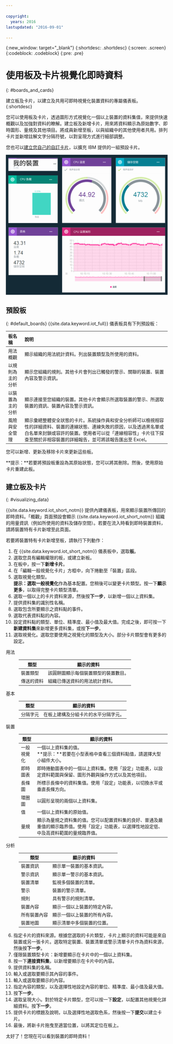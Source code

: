 ```yaml
---

copyright:
  years: 2016
lastupdated: "2016-09-01"

---
```


{:new_window: target="\_blank"}
{:shortdesc: .shortdesc}
{:screen: .screen}
{:codeblock: .codeblock}
{:pre: .pre}

# 使用板及卡片視覺化即時資料
{: #boards_and_cards}

建立板及卡片，以建立及共用可即時視覺化裝置資料的專屬儀表板。
{:shortdesc}

您可以使用板及卡片，透過圖形方式視覺化一個以上裝置的資料集值，來提供快速概觀以及加強對資料的瞭解。建立板及新增卡片，用來將資料顯示為原始數字、即時圖形、量規及其他項目。將成員新增至板，以與組織中的其他使用者共用。排列卡片並新增註解文字分隔符號，以對呈現方式進行細部調整。  

您也可以[建立您自己的自訂卡片](custom_cards/custom-cards.html)，以擴充 IBM 提供的一組預設卡片。

![使用卡片顯示即時資料。](images/boards_and_cards.svg "使用卡片顯示即時資料。")

## 預設板
{: #default_boards}
{{site.data.keyword.iot_full}} 儀表板具有下列預設板：

|板名稱 | 說明 |  
|:---|:---|  
|用法概觀  | 顯示組織的用法統計資料。列出裝置類型及所使用的資料。
|以規則為主的分析 | 顯示您組織的規則。其他卡片會列出已觸發的警示、關聯的裝置、裝置內容及警示資訊。 |  
|以裝置為主的分析 | 顯示連接至您組織的裝置。其他卡片會顯示所選取裝置的警示、所選取裝置的資訊、裝置內容及警示資訊。 |
|風險與安全管理 | 顯示彙總整體安全狀態的卡片。系統操作員和安全分析師可以檢視相容性的詳細資料、裝置的連線狀態、連線失敗的原因，以及透過黑名單或白名單來封鎖或容許的裝置。使用者可以從「連線相容性」卡片往下探查至關於非相容裝置的詳細報告，並可將該報告匯出至 Excel。 |

您可以新增、更新及移除卡片來更新這些板。

**提示：**若要將預設板重設為其原始狀態，您可以將其刪除。然後，使用原始卡片重建此板。

## 建立板及卡片
{: #visualizing_data}

{{site.data.keyword.iot_short_notm}} 提供內建儀表板，用來顯示裝置所傳回的即時資料。「概觀」頁面預設會顯示 {{site.data.keyword.iot_short_notm}} 組織的用量資訊（例如所使用的資料及儲存空間）。若要在流入時看到即時裝置資料，請將裝置特有卡片新增至此頁面。

若要將裝置特有卡片新增至板，請執行下列動作：
1. 在 {{site.data.keyword.iot_short_notm}} 儀表板中，選取**板**。
2. 選取您具有編輯權限的板，或建立新板。
3. 在板中，按一下**新增卡片**。
2. 在「編輯一般視覺化卡片」方框中，向下捲動至「裝置」區段。
3. 選取視覺化類型。  
**提示：**選取**一般視覺化**作為基本配置。您稍後可以變更卡片類型。按一下**顯示更多**，以取得完整卡片類型清單。
4.	選取一個以上的卡片資料來源，然後按**下一步**，以新增一個以上資料集。
 1.	提供資料集的識別性名稱。
 2. 選取包含所要顯示之資料點的事件。
 3.	選取代表資料點的內容。
 4.	設定資料點的類型、單位、精準度、最小值及最大值。完成之後，即可按一下**新建資料集**來新增更多資料集，或按**下一步**。
5.	選取視覺化。選取您要使用之視覺化的類型及大小。部分卡片類型會有更多的設定。
<dl>
<dt>用法</dt>
<dd>
<table>
<thead>
<tr>
<th>類型</th>
<th>顯示的資料</th>
</tr>
</thead>
<tbody>
<tr>
<td>裝置類型</td>
<td>該圓餅圖顯示每個裝置類型的裝置數目。</td>
</tr><tr>
<td>傳送的資料</td>
<td>組織已傳送資料的用法統計資料。</td>
</tr>
</tbody>
</table>
</dd>
<dt>基本</dt>
<dd>
<table>
<thead>
<tr>
<th>類型</th>
<th>顯示的資料</th>
</tr>
</thead>
<tbody>
<tr>
<td>分隔字元</td>
<td>在板上建構及分組卡片的水平分隔字元。</td>
</tr>
</tbody>
</table>
</dd>
<dt>裝置</dt>
<dd><table>
<thead>
<tr>
<th>類型</th>
<th>顯示的資料</th>
</tr>
</thead>
<tbody>
<tr>
<td>一般視覺化</td>
<td>一個以上資料集的值。</br>**提示：**若要在小型表格中查看三個資料點值，請選擇大型小組件大小。</td>
</tr>
<tr>
<td>即時圖表</td>
<td>即時捲動圖表中的一個以上資料集。使用「設定」功能表，以設定資料範圍與保留、圖形外觀與操作方式以及其他項目。</td>
</tr>
<tr>
<td>長條圖</td>
<td>所標示長條中的資料集值。使用「設定」功能表，以切換水平或垂直長條方向。</td>
</tr>
<tr>
<td>環圈圖</td>
<td>以圓形呈現的兩個以上資料集。</td>
</tr>
<tr>
<td>值</td>
<td>一個以上資料集的原始值。</td>
</tr>
<tr>
<td>量規</td>
<td>顯示為量規之資料集的值。您可以配置資料集的良好、普通及嚴重值的顯示臨界值。使用「設定」功能表，以選擇性地設定低、中及高資料範圍的量規臨界值。</td>
</tr>
</tbody>
</table>
</dd>
<dt>分析</dt>
<dd>
<table>
<thead>
<tr>
<th>類型</th>
<th>顯示的資料</th>
</tr>
</thead>
<tbody>
<tr>
<td>裝置資訊</td>
<td>顯示單一裝置的基本資訊。</td>
</tr>
<tr>
<td>警示資訊</td>
<td>顯示單一警示的基本資訊。</td>
</tr>
<tr>
<td>裝置清單</td>
<td>監視多個裝置的清單。</td>
</tr>
<tr>
<td>警示</td>
<td>裝置的警示清單。</td>
</tr>
<tr>
<td>規則</td>
<td>具有警示的規則清單。</td>
</tr>
<tr>
<td>裝置內容</td>
<td>顯示一個以上裝置的特定內容。</td>
</tr>
<tr>
<td>所有裝置內容</td>
<td>顯示一個以上裝置的所有內容。</td>
</tr>
<tr>
<td>裝置地圖</td>
<td>顯示清單中多個裝置的位置。</td>
</tr>
</tbody>
</table>
</dd>
</dl>

6. 指定卡片的資料來源。根據您選取的卡片類型，卡片上顯示的資料可能是來自裝置或另一張卡片。選取特定裝置、裝置清單或警示清單卡片作為資料來源，然後按**下一步**。
7. 僅限裝置類型卡片：新增要顯示在卡片中的一個以上資料集。   
 1. 按一下**連接資料集**，以新增要顯示在卡片中的內容。
 2. 提供資料集的名稱。
 3. 輸入或選取要顯示其內容的事件。
 4. 輸入或選取要顯示的內容。
 5. 指定內容的類型，以及選擇性地設定內容的單位、精準度、最小值及最大值。  
 6. 按**下一步**。
7. 選取呈現大小。對於特定卡片類型，您可以按一下**設定**，以配置其他視覺化詳細資料。按**下一步**。
7. 提供卡片的標題及說明，以及選擇性地選取色系，然後按一下**提交**以建立卡片。
7.	最後，將新卡片拖曳至適當位置，以將其定位在板上。  

太好了！您現在可以看到裝置的即時資料！
